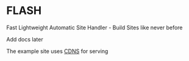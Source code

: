 # FLASH
Fast Lightweight Automatic Site Handler - Build Sites like never before

Add docs later

The example site uses [CDNS](https://github.com/rhenryw/cdns/) for serving
